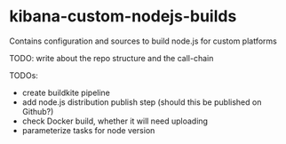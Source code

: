 # kibana-custom-nodejs-builds
Contains configuration and sources to build node.js for custom platforms

TODO: write about the repo structure and the call-chain

TODOs:
 - create buildkite pipeline
 - add node.js distribution publish step (should this be published on Github?)
 - check Docker build, whether it will need uploading
 - parameterize tasks for node version
